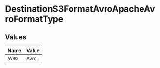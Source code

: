 # DestinationS3FormatAvroApacheAvroFormatType


## Values

| Name   | Value  |
| ------ | ------ |
| `AVRO` | Avro   |